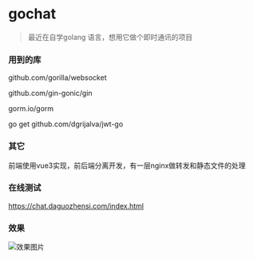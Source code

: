 # gochat
> 最近在自学golang 语言，想用它做个即时通讯的项目

### 用到的库
github.com/gorilla/websocket

github.com/gin-gonic/gin

gorm.io/gorm

go get github.com/dgrijalva/jwt-go

### 其它
前端使用vue3实现，前后端分离开发，有一层nginx做转发和静态文件的处理
### 在线测试
<a href="https://chat.daguozhensi.com/index.html" target="_blank">https://chat.daguozhensi.com/index.html</a>
### 效果
![效果图片](http://chat.daguozhensi.com/images/202105051928.png)
